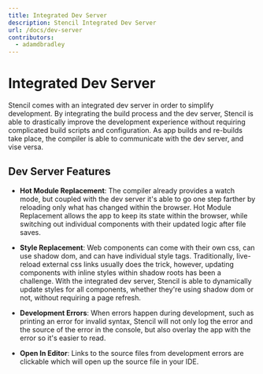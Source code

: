 ```yaml
---
title: Integrated Dev Server
description: Stencil Integrated Dev Server
url: /docs/dev-server
contributors:
  - adamdbradley
---
```


# Integrated Dev Server

Stencil comes with an integrated dev server in order to simplify development. By integrating the build process and the dev server, Stencil is able to drastically improve the development experience without requiring complicated build scripts and configuration. As app builds and re-builds take place, the compiler is able to communicate with the dev server, and vise versa.


## Dev Server Features

- __Hot Module Replacement__: The compiler already provides a watch mode, but coupled with the dev server it's able to go one step farther by reloading only what has changed within the browser. Hot Module Replacement allows the app to keep its state within the browser, while switching out individual components with their updated logic after file saves.

- __Style Replacement__: Web components can come with their own css, can use shadow dom, and can have individual style tags. Traditionally, live-reload external css links usually does the trick, however, updating components with inline styles within shadow roots has been a challenge. With the integrated dev server, Stencil is able to dynamically update styles for all components, whether they're using shadow dom or not, without requiring a page refresh.

- __Development Errors__: When errors happen during development, such as printing an error for invalid syntax, Stencil will not only log the error and the source of the error in the console, but also overlay the app with the error so it's easier to read.

- __Open In Editor__: Links to the source files from development errors are clickable which will open up the source file in your IDE.
